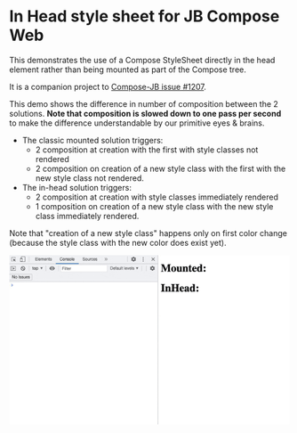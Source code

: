 # In Head style sheet for JB Compose Web

This demonstrates the use of a Compose StyleSheet directly in the head element rather than being mounted as part of the
Compose tree.

It is a companion project to [Compose-JB issue #1207](https://github.com/JetBrains/compose-jb/issues/1207).

This demo shows the difference in number of composition between the 2 solutions.
**Note that composition is slowed down to one pass per second** to make the difference understandable by our primitive eyes
&  brains.

- The classic mounted solution triggers:
  - 2 composition at creation with the first with style classes not rendered
  - 2 composition on creation of a new style class with the first with the new style class not rendered.
- The in-head solution triggers:
  - 2 composition at creation with style classes immediately rendered
  - 1 composition on creation of a new style class with the new style class immediately rendered.

Note that "creation of a new style class" happens only on first color change (because the style class with the new
color does exist yet).

![demo](demo.gif)

